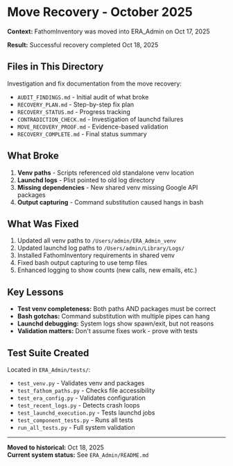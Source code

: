 # Move Recovery - October 2025

**Context:** FathomInventory was moved into ERA_Admin on Oct 17, 2025

**Result:** Successful recovery completed Oct 18, 2025

## Files in This Directory

Investigation and fix documentation from the move recovery:

- `AUDIT_FINDINGS.md` - Initial audit of what broke
- `RECOVERY_PLAN.md` - Step-by-step fix plan
- `RECOVERY_STATUS.md` - Progress tracking
- `CONTRADICTION_CHECK.md` - Investigation of launchd failures
- `MOVE_RECOVERY_PROOF.md` - Evidence-based validation
- `RECOVERY_COMPLETE.md` - Final status summary

## What Broke

1. **Venv paths** - Scripts referenced old standalone venv location
2. **Launchd logs** - Plist pointed to old log directory
3. **Missing dependencies** - New shared venv missing Google API packages
4. **Output capturing** - Command substitution caused hangs in bash

## What Was Fixed

1. Updated all venv paths to `/Users/admin/ERA_Admin_venv`
2. Updated launchd log paths to `/Users/admin/Library/Logs/`
3. Installed FathomInventory requirements in shared venv
4. Fixed bash output capturing to use temp files
5. Enhanced logging to show counts (new calls, new emails, etc.)

## Key Lessons

- **Test venv completeness:** Both paths AND packages must be correct
- **Bash gotchas:** Command substitution with multiple pipes can hang
- **Launchd debugging:** System logs show spawn/exit, but not reasons
- **Validation matters:** Don't assume fixes work - prove with tests

## Test Suite Created

Located in `ERA_Admin/tests/`:
- `test_venv.py` - Validates venv and packages
- `test_fathom_paths.py` - Checks file accessibility
- `test_era_config.py` - Validates configuration
- `test_recent_logs.py` - Detects crash loops
- `test_launchd_execution.py` - Tests launchd jobs
- `test_component_tests.py` - Runs all tests
- `run_all_tests.py` - Full system validation

---

**Moved to historical:** Oct 18, 2025  
**Current system status:** See `ERA_Admin/README.md`
